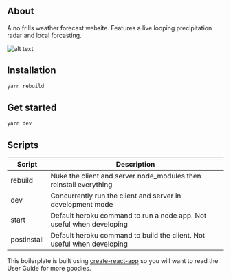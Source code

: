 ## About

A no frills weather forecast website. Features a live looping precipitation radar and local forcasting.

![alt text](https://imgur.com/GyIX8fE.png)

## Installation

```bash
yarn rebuild
```

## Get started

```bash
yarn dev
```

## Scripts
| Script | Description |
|---|---|
| rebuild | Nuke the client and server node_modules then reinstall everything |
| dev | Concurrently run the client and server in development mode |
| start | Default heroku command to run a node app. Not useful when developing |
| postinstall | Default heroku command to build the client. Not useful when developing |

This boilerplate is built using [create-react-app](https://github.com/facebookincubator/create-react-app) so you will want to read the User Guide for more goodies.
